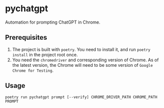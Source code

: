 # pychatgpt

Automation for prompting ChatGPT in Chrome.

## Prerequisites

1. The project is built with `poetry`. You need to install it, and run `poetry install` in the project root once.
2. You need the `chromedriver` and corresponding version of Chrome. As of the latest version, the Chrome will need to be some version of `Google Chrome for Testing`.

## Usage

```shell
poetry run pychatgpt prompt [--verify] CHROME_DRIVER_PATH CHROME_PATH PROMPT
```